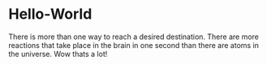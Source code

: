 # Hello-World

There is more than one way to reach a desired destination.
There are more reactions that take place in the brain in one second than there are atoms in the universe.
Wow thats a lot!
